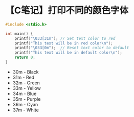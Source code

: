 # 【C笔记】打印不同的颜色字体

```c
#include <stdio.h>

int main() {
    printf("\033[31m"); // Set text color to red
    printf("This text will be in red color\n");
    printf("\033[0m");  // Reset text color to default
    printf("This text will be in default color\n");
    return 0;
}
```

- 30m - Black
- 31m - Red
- 32m - Green
- 33m - Yellow
- 34m - Blue
- 35m - Purple
- 36m - Cyan
- 37m - White
